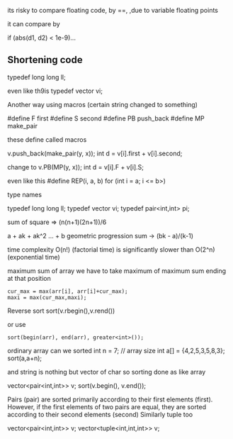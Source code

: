 
its risky to compare floating code, by ==, ,due to variable floating points

it can compare by 

if (abs(d1, d2) < 1e-9)...
  


## Shortening code

typedef long long ll;

even like th9is
typedef vector<int> vi;


Another way using macros (certain string changed to something)

#define F first
#define S second
#define PB push_back
#define MP make_pair

these define called macros


v.push_back(make_pair(y, x));
int d = v[i].first + v[i].second;

change to 
v.PB(MP(y, x));
int d = v[i].F + v[i].S;



even like this 
#define REP(i, a, b) for (int  i = a; i <= b>)




type names


typedef long long ll;
typedef vector<int> vi;
typedef pair<int,int> pi;





sum of square => (n(n+1)(2n+1))/6




a + ak + ak^2 ... + b
geometric progression sum -> (bk - a)/(k-1)



time complexity
O(n!) (factorial time) is significantly slower than O(2^n) (exponential time)





maximum sum of array
    we have to take maximum of maximum sum ending at that position

    cur_max = max(arr[i], arr[i]+cur_max);
    maxi = max(cur_max,maxi);




Reverse sort 
sort(v.rbegin(),v.rend())

or use 

    sort(begin(arr), end(arr), greater<int>());




ordinary array can we sorted 
int n = 7; // array size
int a[] = {4,2,5,3,5,8,3};
sort(a,a+n);




and string is nothing but vector of char
so sorting done as like array



vector<pair<int,int>> v;
sort(v.begin(), v.end());


Pairs (pair) are sorted primarily according to their first elements (first).
However, if the first elements of two pairs are equal, they are sorted according to
their second elements (second)
Similarly tuple too

vector<pair<int,int>> v;
vector<tuple<int,int,int>> v;



